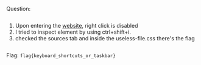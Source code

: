 Question:

![]()

1. Upon entering the [website](https://no-right-click.hsc.tf/), right click is disabled
2. I tried to inspect element by using ctrl+shift+i.
3. checked the sources tab and inside the useless-file.css there's the flag

![]()

Flag: `flag{keyboard_shortcuts_or_taskbar}`